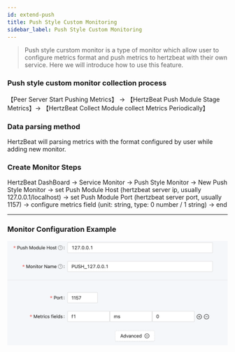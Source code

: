 ```yaml
---
id: extend-push 
title: Push Style Custom Monitoring  
sidebar_label: Push Style Custom Monitoring
---
```


> Push style curstom monitor is a type of monitor which allow user to configure metrics format and push metrics to hertzbeat with their own service.
> Here we will introduce how to use this feature.

### Push style custom monitor collection process

【Peer Server Start Pushing Metrics】 -> 【HertzBeat Push Module Stage Metrics】-> 【HertzBeat Collect Module collect Metrics Periodically】

### Data parsing method

HertzBeat will parsing metrics with the format configured by user while adding new monitor.

### Create Monitor Steps

HertzBeat DashBoard -> Service Monitor -> Push Style Monitor -> New Push Style Monitor -> set Push Module Host (hertzbeat server ip, usually 127.0.0.1/localhost) -> set Push Module Port (hertzbeat server port, usually 1157) -> configure metrics field (unit: string, type: 0 number / 1 string) -> end

---

### Monitor Configuration Example

![](/img/docs/advanced/extend-push-example-1.png)
